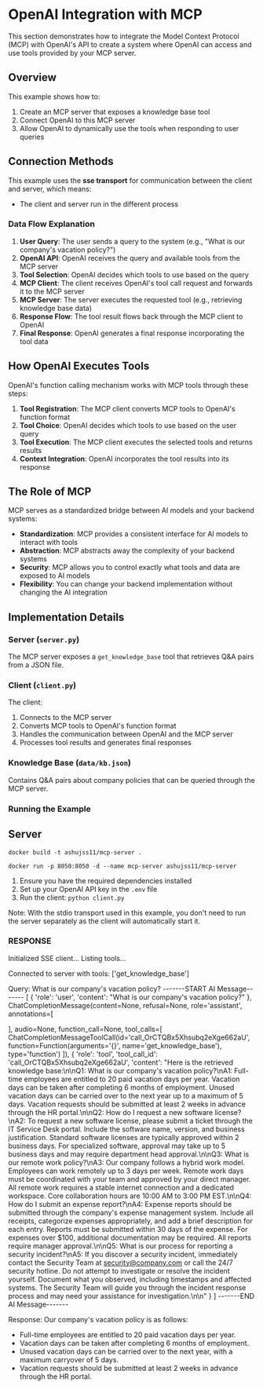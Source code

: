 # OpenAI Integration with MCP

This section demonstrates how to integrate the Model Context Protocol (MCP) with OpenAI's API to create a system where OpenAI can access and use tools provided by your MCP server.

## Overview

This example shows how to:

1. Create an MCP server that exposes a knowledge base tool
2. Connect OpenAI to this MCP server
3. Allow OpenAI to dynamically use the tools when responding to user queries

## Connection Methods

This example uses the **sse transport** for communication between the client and server, which means:

- The client and server run in the different process

### Data Flow Explanation

1. **User Query**: The user sends a query to the system (e.g., "What is our company's vacation policy?")
2. **OpenAI API**: OpenAI receives the query and available tools from the MCP server
3. **Tool Selection**: OpenAI decides which tools to use based on the query
4. **MCP Client**: The client receives OpenAI's tool call request and forwards it to the MCP server
5. **MCP Server**: The server executes the requested tool (e.g., retrieving knowledge base data)
6. **Response Flow**: The tool result flows back through the MCP client to OpenAI
7. **Final Response**: OpenAI generates a final response incorporating the tool data

## How OpenAI Executes Tools

OpenAI's function calling mechanism works with MCP tools through these steps:

1. **Tool Registration**: The MCP client converts MCP tools to OpenAI's function format
2. **Tool Choice**: OpenAI decides which tools to use based on the user query
3. **Tool Execution**: The MCP client executes the selected tools and returns results
4. **Context Integration**: OpenAI incorporates the tool results into its response

## The Role of MCP

MCP serves as a standardized bridge between AI models and your backend systems:

- **Standardization**: MCP provides a consistent interface for AI models to interact with tools
- **Abstraction**: MCP abstracts away the complexity of your backend systems
- **Security**: MCP allows you to control exactly what tools and data are exposed to AI models
- **Flexibility**: You can change your backend implementation without changing the AI integration

## Implementation Details

### Server (`server.py`)

The MCP server exposes a `get_knowledge_base` tool that retrieves Q&A pairs from a JSON file.

### Client (`client.py`)

The client:

1. Connects to the MCP server
2. Converts MCP tools to OpenAI's function format
3. Handles the communication between OpenAI and the MCP server
4. Processes tool results and generates final responses

### Knowledge Base (`data/kb.json`)

Contains Q&A pairs about company policies that can be queried through the MCP server.

### Running the Example

## Server
`docker build -t ashujss11/mcp-server .`

`docker run -p 8050:8050 -d --name mcp-server ashujss11/mcp-server`

1. Ensure you have the required dependencies installed
2. Set up your OpenAI API key in the `.env` file
3. Run the client: `python client.py`

Note: With the stdio transport used in this example, you don't need to run the server separately as the client will automatically start it.



### RESPONSE

Initialized SSE client...
Listing tools...

Connected to server with tools: ['get_knowledge_base']

Query: What is our company's vacation policy?
-------START AI Message-------
[
  {
    'role': 'user',
    'content': "What is our company's vacation policy?"
  },
  ChatCompletionMessage(content=None,
  refusal=None,
  role='assistant',
  annotations=[
    
  ],
  audio=None,
  function_call=None,
  tool_calls=[
    ChatCompletionMessageToolCall(id='call_OrCTQBx5Xhsubq2eXge662aU',
    function=Function(arguments='{}',
    name='get_knowledge_base'),
    type='function')
  ]),
  {
    'role': 'tool',
    'tool_call_id': 'call_OrCTQBx5Xhsubq2eXge662aU',
    'content': "Here is the retrieved knowledge base:\n\nQ1: What is our company's vacation policy?\nA1: Full-time employees are entitled to 20 paid vacation days per year. Vacation days can be taken after completing 6 months of employment. Unused vacation days can be carried over to the next year up to a maximum of 5 days. Vacation requests should be submitted at least 2 weeks in advance through the HR portal.\n\nQ2: How do I request a new software license?\nA2: To request a new software license, please submit a ticket through the IT Service Desk portal. Include the software name, version, and business justification. Standard software licenses are typically approved within 2 business days. For specialized software, approval may take up to 5 business days and may require department head approval.\n\nQ3: What is our remote work policy?\nA3: Our company follows a hybrid work model. Employees can work remotely up to 3 days per week. Remote work days must be coordinated with your team and approved by your direct manager. All remote work requires a stable internet connection and a dedicated workspace. Core collaboration hours are 10:00 AM to 3:00 PM EST.\n\nQ4: How do I submit an expense report?\nA4: Expense reports should be submitted through the company's expense management system. Include all receipts, categorize expenses appropriately, and add a brief description for each entry. Reports must be submitted within 30 days of the expense. For expenses over $100, additional documentation may be required. All reports require manager approval.\n\nQ5: What is our process for reporting a security incident?\nA5: If you discover a security incident, immediately contact the Security Team at security@company.com or call the 24/7 security hotline. Do not attempt to investigate or resolve the incident yourself. Document what you observed, including timestamps and affected systems. The Security Team will guide you through the incident response process and may need your assistance for investigation.\n\n"
  }
]
-------END AI Message-------

Response: Our company's vacation policy is as follows:

- Full-time employees are entitled to 20 paid vacation days per year.
- Vacation days can be taken after completing 6 months of employment.
- Unused vacation days can be carried over to the next year, with a maximum carryover of 5 days.
- Vacation requests should be submitted at least 2 weeks in advance through the HR portal.
